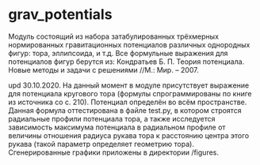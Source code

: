 # grav_potentials
Модуль состоящий из набора затабулированных трёхмерных нормированных гравитационных потенциалов различных однородных фигур: тора, эллипсоида, и т.д. Все формульные выражения для потенциалов фигур берутся из: Кондратьев Б. П. Теория потенциала. Новые методы и задачи с решениями //М.: Мир. – 2007.

upd 30.10.2020.
На данный момент в модуле присутствует выражение для потенциала кругового тора (формулы спрограммированы по книге из источника со с. 210). Потенциал определён во всём пространстве. Данная формула оттестирована в файле test.py, в котором строятся радиальные профили потенциала тора, а также исследуется зависимость максимума потенциала в радиальном профиле от величины отношения радиуса рукава тора к расстоянию центра этого рукава (такой параметр определяет геометрию тора). Сгенерированные графики приложены в директории /figures.
